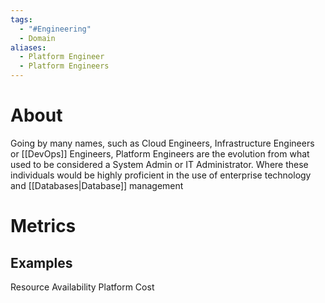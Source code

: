```yaml
---
tags:
  - "#Engineering"
  - Domain
aliases:
  - Platform Engineer
  - Platform Engineers
---
```

# About
Going by many names, such as Cloud Engineers, Infrastructure Engineers or [[DevOps]] Engineers, Platform Engineers are the evolution from what used to be considered a System Admin or IT Administrator. Where these individuals would be highly proficient in the use of enterprise technology and [[Databases|Database]] management
# Metrics
## Examples
Resource Availability
Platform Cost
